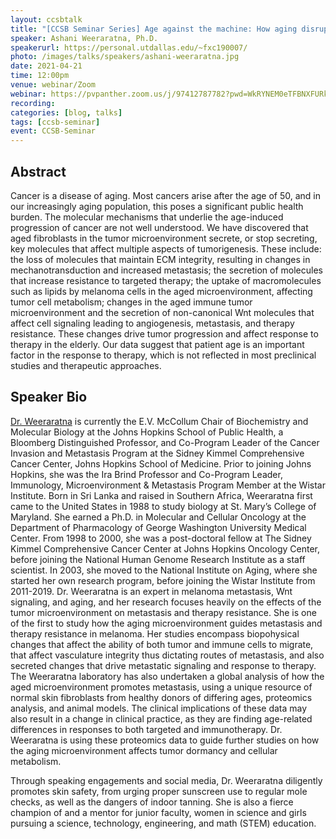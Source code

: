 ```yaml
---
layout: ccsbtalk
title: "[CCSB Seminar Series] Age against the machine: How aging disrupts the homeostasis of cancer"
speaker: Ashani Weeraratna, Ph.D.
speakerurl: https://personal.utdallas.edu/~fxc190007/
photo: /images/talks/speakers/ashani-weeraratna.jpg
date: 2021-04-21
time: 12:00pm
venue: webinar/Zoom
webinar: https://pvpanther.zoom.us/j/97412787782?pwd=WkRYNEM0eTFBNXFURk95ZEswQXFPUT09
recording: 
categories: [blog, talks]
tags: [ccsb-seminar]
event: CCSB-Seminar
---
```



## Abstract

Cancer is a disease of aging. Most cancers arise after the age of 50, and in our increasingly aging population, this poses a significant public health burden. The molecular mechanisms that underlie the age-induced progression of cancer are not well understood. We have discovered that aged fibroblasts in the tumor microenvironment secrete, or stop secreting, key molecules that affect multiple aspects of tumorigenesis. These  include: the loss of molecules that maintain ECM integrity, resulting in changes in mechanotransduction and increased metastasis; the secretion of molecules that increase resistance to targeted therapy; the uptake of macromolecules such as lipids by melanoma cells in the aged microenvironment, affecting tumor cell metabolism; changes in the aged immune tumor microenvironment and the secretion of non-canonical Wnt molecules that affect cell signaling leading to angiogenesis, metastasis, and therapy resistance. These changes drive tumor progression and affect response to therapy in the elderly. Our data suggest that patient age is an important factor in the response to therapy, which is not reflected in most  preclinical studies and therapeutic approaches.


## Speaker Bio

[Dr. Weeraratna](https://www.jhsph.edu/faculty/directory/profile/3918/ashani-t-weeraratna) is currently the E.V. McCollum Chair of Biochemistry and Molecular Biology at the Johns Hopkins School of Public Health, a Bloomberg Distinguished Professor, and Co-Program Leader of the Cancer Invasion and Metastasis Program at the Sidney Kimmel Comprehensive Cancer Center, Johns Hopkins School of Medicine. Prior to joining Johns Hopkins, she was the Ira Brind Professor and Co-Program Leader, Immunology, Microenvironment & Metastasis Program Member at the Wistar Institute. Born in Sri Lanka and raised in Southern Africa, Weeraratna first came to the United States in 1988 to study biology at St. Mary’s College of Maryland. She earned a Ph.D. in Molecular and Cellular Oncology at the Department of Pharmacology of George Washington University Medical Center. From 1998 to 2000, she was a post-doctoral fellow at The Sidney Kimmel Comprehensive Cancer Center at Johns Hopkins Oncology Center, before joining the National Human Genome Research Institute as a staff scientist. In 2003, she moved to the National Institute on Aging, where she started her own research program, before joining the Wistar Institute from 2011-2019. Dr. Weeraratna is an expert in melanoma metastasis, Wnt signaling, and aging, and her research focuses heavily on the effects of the tumor microenvironment on metastasis and therapy resistance. She is one of the first to study how the aging microenvironment guides metastasis and therapy resistance in melanoma. Her studies encompass biopohysical changes that affect the ability of both tumor and immune cells to migrate, that affect vasculature integrity thus dictating routes of metastasis, and also secreted changes that drive metastatic signaling and response to therapy. The Weeraratna laboratory has also undertaken a global analysis of how the aged microenvironment promotes metastasis, using a unique resource of normal skin fibroblasts from healthy donors of differing ages, proteomics analysis, and animal models. The clinical implications of these data may also result in a change in clinical practice, as they are finding age-related differences in responses to both targeted and immunotherapy. Dr. Weeraratna is using these proteomics data to guide further studies on how the aging microenvironment affects tumor dormancy and cellular metabolism.

 
Through speaking engagements and social media, Dr. Weeraratna diligently promotes skin safety, from urging proper sunscreen use to regular mole checks, as well as the dangers of indoor tanning. She is also a fierce champion of and a mentor for junior faculty, women in science and girls pursuing a science, technology, engineering, and math (STEM) education.


